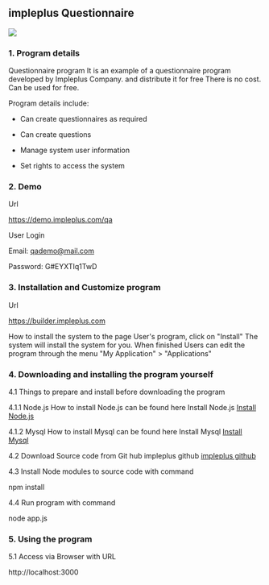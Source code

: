 <h2>impleplus Questionnaire</h2>

<img src="https://impleplus.com/static/builder/qa.png">

<h3>1. Program details</h3>

 Questionnaire program It is an example of a questionnaire program developed by Impleplus Company. and distribute it for free There is no cost. Can be used for free.

Program details include:

- Can create questionnaires as required

- Can create questions

- Manage system user information

- Set rights to access the system

<h3>2. Demo</h3>

Url

https://demo.impleplus.com/qa

User Login

Email: qademo@mail.com

Password: G#EYXTIq1TwD

<h3>3. Installation and Customize program</h3>

Url

https://builder.impleplus.com

How to install the system to the page User's program, click on "Install" The system will install the system for you. When finished Users can edit the program through the menu "My Application" > "Applications"

<h3>4. Downloading and installing the program yourself</h3>

4.1 Things to prepare and install before downloading the program

4.1.1 Node.js How to install Node.js can be found here Install Node.js <a href="https://nodejs.org/en/learn/getting-started/how-to-install-nodejs" target="_blank">Install Node.js</a>

4.1.2 Mysql How to install Mysql can be found here Install Mysql  <a href="https://dev.mysql.com/doc/mysql-installation-excerpt/5.7/en/preface.html" target="_blank">Install Mysql</a>

4.2 Download Source code from Git hub impleplus github <a href="https://github.com/impleplus" target="_blank">impleplus github</a>

4.3 Install Node modules to source code with command

npm install

4.4 Run program with command

node app.js

<h3>5. Using the program</h3>

5.1 Access via Browser with URL

http://localhost:3000
